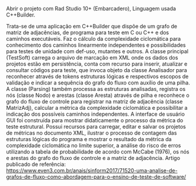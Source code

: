 Abrir o projeto com Rad Studio 10+ (Embarcadero), Linguagem usada C++Builder.

Trata-se de uma aplicação em C++Builder que dispõe de um grafo de matriz de adjacências, de programa para teste em C ou C++ e dos caminhos executáveis. Faz o cálculo da complexidade ciclomática para conhecimento dos caminhos linearmente independentes e possibilidades para testes de unidade com def-uso, mutantes e outros. A classe principal (TestSoft) carrega o arquivo de marcação em XML onde os dados dos projetos estão em persistência, conta com recurso para inserir, atualizar e consultar códigos para teste, que invoca objeto da classe Analisador para reconhecer através de tokens estruturas lógicas e respectivos escopos de validação e indicar a sequência do grafo do fluxo com auxílio de uma pilha. A classe (Parsing) também processa as estruturas analisadas, registra os nós (classe Nodo) e arestas (classe Aresta) através de pilha e reconhece o grafo do fluxo de controle para registrar na matriz de adjacência (classe MatrizAdj), calcular a métrica da complexidade ciclomática e possibilitar a indicação dos possíveis caminhos independentes. A interface de usuário GUI foi construída para mostrar didaticamente o processo da métrica do teste estrutural. Possui recursos para carregar, editar e salvar os projetos de métricas no documento XML, ilustrar o processo de contagem das estruturas lógicas do programa e mostrar o resultado da métrica da complexidade ciclomática no limite superior, a análise do risco de erros utilizando a tabela de probabilidade de acordo com McCabe (1976), os nós e arestas do grafo do fluxo de controle e a matriz de adjacência.
Artigo publicado de referência:
https://www.even3.com.br/anais/sinform2017/71520-uma-analise-de-grafos-de-fluxo-como-abordagem-para-o-ensino-de-teste-de-software/


